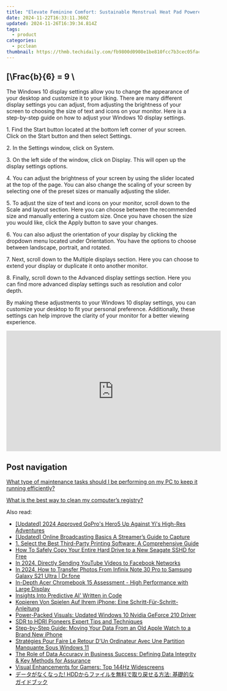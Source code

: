 ```yaml
---
title: "Elevate Feminine Comfort: Sustainable Menstrual Heat Pad Powered by YL Software & Technology Solutions"
date: 2024-11-22T16:33:11.360Z
updated: 2024-11-26T16:39:34.814Z
tags:
  - product
categories:
  - pcclean
thumbnail: https://thmb.techidaily.com/fb9800d0908e1be810fcc7b3cec05fac87c5747d21be749110f5088c0bdb4490.jpg
---
```


## \[\Frac{b}{6} = 9 \

The Windows 10 display settings allow you to change the appearance of your desktop and customize it to your liking. There are many different display settings you can adjust, from adjusting the brightness of your screen to choosing the size of text and icons on your monitor. Here is a step-by-step guide on how to adjust your Windows 10 display settings. 

1\. Find the Start button located at the bottom left corner of your screen. Click on the Start button and then select Settings.

2\. In the Settings window, click on System.

3\. On the left side of the window, click on Display. This will open up the display settings options. 

4\. You can adjust the brightness of your screen by using the slider located at the top of the page. You can also change the scaling of your screen by selecting one of the preset sizes or manually adjusting the slider.

5\. To adjust the size of text and icons on your monitor, scroll down to the Scale and layout section. Here you can choose between the recommended size and manually entering a custom size. Once you have chosen the size you would like, click the Apply button to save your changes.

6\. You can also adjust the orientation of your display by clicking the dropdown menu located under Orientation. You have the options to choose between landscape, portrait, and rotated.

7\. Next, scroll down to the Multiple displays section. Here you can choose to extend your display or duplicate it onto another monitor.

8\. Finally, scroll down to the Advanced display settings section. Here you can find more advanced display settings such as resolution and color depth. 

By making these adjustments to your Windows 10 display settings, you can customize your desktop to fit your personal preference. Additionally, these settings can help improve the clarity of your monitor for a better viewing experience.

<!-- affiliate ads begin -->
<iframe width="560" height="315" src="https://www.youtube.com/embed/9Jfq2Wx1Bcs?si=YQrYpTy0g4aV5QaO&autoplay=1" title="YouTube video player" frameborder="0" allow="accelerometer; autoplay; clipboard-write; encrypted-media; gyroscope; picture-in-picture; web-share" referrerpolicy="strict-origin-when-cross-origin" allowfullscreen></iframe>
<!-- affiliate ads end -->

## Post navigation

[What type of maintenance tasks should I be performing on my PC to keep it running efficiently?](https://tools.techidaily.com/pcclean/products/)

[What is the best way to clean my computer’s registry?](https://tools.techidaily.com/pcclean/products/)

<ins class="adsbygoogle"
     style="display:block"
     data-ad-format="autorelaxed"
     data-ad-client="ca-pub-7571918770474297"
     data-ad-slot="1223367746"></ins>

<ins class="adsbygoogle"
     style="display:block"
     data-ad-client="ca-pub-7571918770474297"
     data-ad-slot="8358498916"
     data-ad-format="auto"
     data-full-width-responsive="true"></ins>

<span class="atpl-alsoreadstyle">Also read:</span>
<div><ul>
<li><a href="https://fox-blue.techidaily.com/updated-2024-approved-gopros-hero5-up-against-yis-high-res-adventures/"><u>[Updated] 2024 Approved GoPro's Hero5 Up Against Yi's High-Res Adventures</u></a></li>
<li><a href="https://visual-screen-recording.techidaily.com/updated-online-broadcasting-basics-a-streamers-guide-to-capture/"><u>[Updated] Online Broadcasting Basics A Streamer’s Guide to Capture</u></a></li>
<li><a href="https://discover-bits.techidaily.com/1-select-the-best-third-party-printing-software-a-comprehensive-guide/"><u>1. Select the Best Third-Party Printing Software: A Comprehensive Guide</u></a></li>
<li><a href="https://discover-bits.techidaily.com/how-to-safely-copy-your-entire-hard-drive-to-a-new-seagate-sshd-for-free/"><u>How To Safely Copy Your Entire Hard Drive to a New Seagate SSHD for Free</u></a></li>
<li><a href="https://facebook-videos.techidaily.com/in-2024-directly-sending-youtube-videos-to-facebook-networks/"><u>In 2024, Directly Sending YouTube Videos to Facebook Networks</u></a></li>
<li><a href="https://android-transfer.techidaily.com/in-2024-how-to-transfer-photos-from-infinix-note-30-pro-to-samsung-galaxy-s21-ultra-drfone-by-drfone-transfer-from-android-transfer-from-android/"><u>In 2024, How to Transfer Photos From Infinix Note 30 Pro to Samsung Galaxy S21 Ultra | Dr.fone</u></a></li>
<li><a href="https://buynow-reviews.techidaily.com/in-depth-acer-chromebook-15-assessment-high-performance-with-large-display/"><u>In-Depth Acer Chromebook 15 Assessment - High Performance with Large Display</u></a></li>
<li><a href="https://tech-savvy.techidaily.com/insights-into-predictive-ai-written-in-code/"><u>Insights Into Predictive AI' Written in Code</u></a></li>
<li><a href="https://discover-bits.techidaily.com/kopieren-von-spielen-auf-ihrem-iphone-eine-schritt-fur-schritt-anleitung/"><u>Kopieren Von Spielen Auf Ihrem iPhone: Eine Schritt-Für-Schritt-Anleitung</u></a></li>
<li><a href="https://graphic-issues.techidaily.com/power-packed-visuals-updated-windows-10-nvidia-geforce-210-driver/"><u>Power-Packed Visuals: Updated Windows 10 Nvidia GeForce 210 Driver</u></a></li>
<li><a href="https://article-files.techidaily.com/sdr-to-hdri-pioneers-expert-tips-and-techniques/"><u>SDR to HDRI Pioneers Expert Tips and Techniques</u></a></li>
<li><a href="https://discover-bits.techidaily.com/step-by-step-guide-moving-your-data-from-an-old-apple-watch-to-a-brand-new-iphone/"><u>Step-by-Step Guide: Moving Your Data From an Old Apple Watch to a Brand New iPhone</u></a></li>
<li><a href="https://discover-bits.techidaily.com/strategies-pour-faire-le-retour-dun-ordinateur-avec-une-partition-manquante-sous-windows-11/"><u>Stratégies Pour Faire Le Retour D'Un Ordinateur Avec Une Partition Manquante Sous Windows 11</u></a></li>
<li><a href="https://discover-bits.techidaily.com/the-role-of-data-accuracy-in-business-success-defining-data-integrity-and-key-methods-for-assurance/"><u>The Role of Data Accuracy in Business Success: Defining Data Integrity & Key Methods for Assurance</u></a></li>
<li><a href="https://games-able.techidaily.com/visual-enhancements-for-gamers-top-144hz-widescreens/"><u>Visual Enhancements for Gamers: Top 144Hz Widescreens</u></a></li>
<li><a href="https://discover-bits.techidaily.com/1728490334045-hdd/"><u>データがなくなった! HDDからファイルを無料で取り戻せる方法: 基礎的なガイドブック</u></a></li>
</ul></div>

